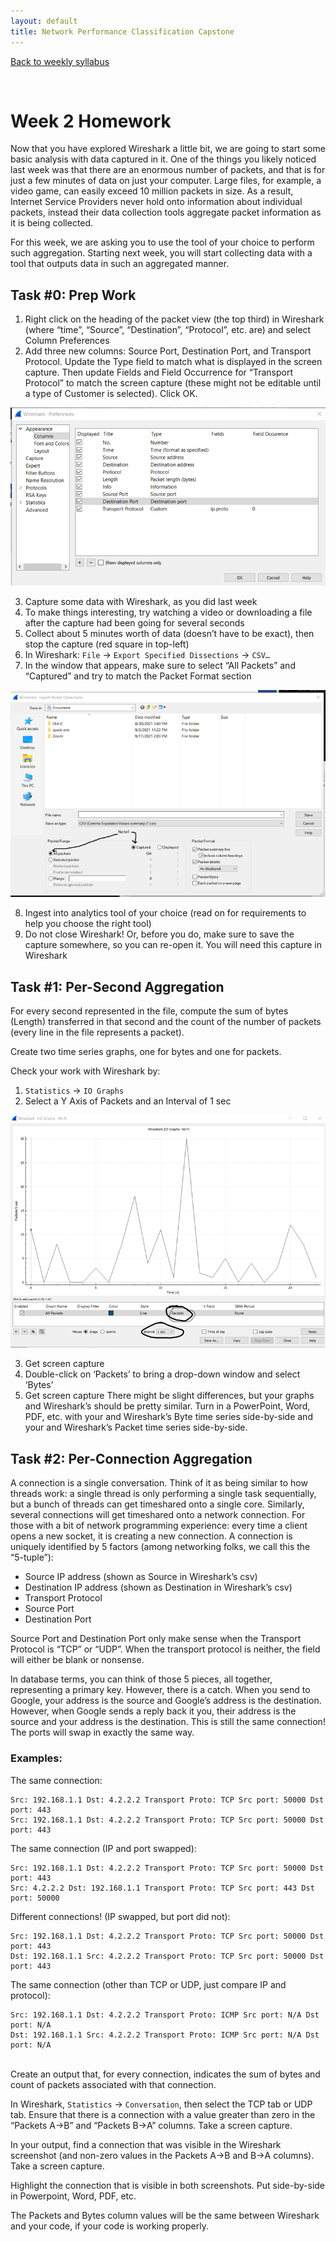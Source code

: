 ```yaml
---
layout: default
title: Network Performance Classification Capstone
---
```


[Back to weekly syllabus](Fall_2021_syllabus.html)

<br />

# Week 2 Homework

Now that you have explored Wireshark a little bit, we are going to start some basic analysis with data captured in it. One of the things you likely noticed last week was that there are an enormous number of packets, and that is for just a few minutes of data on just your computer. Large files, for example, a video game, can easily exceed 10 million packets in size. As a result, Internet Service Providers never hold onto information about individual packets, instead their data collection tools aggregate packet information as it is being collected.

For this week, we are asking you to use the tool of your choice to perform such aggregation. Starting next week, you will start collecting data with a tool that outputs data in such an aggregated manner.


## Task #0: Prep Work

1.	Right click on the heading of the packet view (the top third) in Wireshark (where “time”, “Source”, “Destination”, “Protocol”, etc. are) and select Column Preferences
2.	Add three new columns: Source Port, Destination Port, and Transport Protocol. Update the Type field to match what is displayed in the screen capture. Then update Fields and Field Occurrence for “Transport Protocol” to match the screen capture (these might not be editable until a type of Customer is selected). Click OK.
 
![Figure 1](img/hw2fig1.png)

3.	Capture some data with Wireshark, as you did last week
4.	To make things interesting, try watching a video or downloading a file after the capture had been going for several seconds
5.	Collect about 5 minutes worth of data (doesn’t have to be exact), then stop the capture (red square in top-left)
6.	In Wireshark: `File` -> `Export Specified Dissections` -> `CSV…`
7.	In the window that appears, make sure to select “All Packets” and “Captured” and try to match the Packet Format section

![Figure 2](img/hw2fig2.png)

8.	Ingest into analytics tool of your choice (read on for requirements to help you choose the right tool)
9.	Do not close Wireshark! Or, before you do, make sure to save the capture somewhere, so you can re-open it. You will need this capture in Wireshark 


## Task #1: Per-Second Aggregation

For every second represented in the file, compute the sum of bytes (Length) transferred in that second and the count of the number of packets (every line in the file represents a packet).

Create two time series graphs, one for bytes and one for packets.

Check your work with Wireshark by:
1.	`Statistics` -> `IO Graphs`
2.	Select a Y Axis of Packets and an Interval of 1 sec

![Figure 3](img/hw2fig3.png)

3.	Get screen capture
4.	Double-click on ‘Packets’ to bring a drop-down window and select ‘Bytes’
5.	Get screen capture
There might be slight differences, but your graphs and Wireshark’s should be pretty similar.
Turn in a PowerPoint, Word, PDF, etc. with your and Wireshark’s Byte time series side-by-side and your and Wireshark’s Packet time series side-by-side.


## Task #2: Per-Connection Aggregation

A connection is a single conversation. Think of it as being similar to how threads work: a single thread is only performing a single task sequentially, but a bunch of threads can get timeshared onto a single core. Similarly, several connections will get timeshared onto a network connection. For those with a bit of network programming experience: every time a client opens a new socket, it is creating a new connection.
A connection is uniquely identified by 5 factors (among networking folks, we call this the “5-tuple”):
* Source IP address (shown as Source in Wireshark’s csv)
* Destination IP address (shown as Destination in Wireshark’s csv)
* Transport Protocol
* Source Port
* Destination Port

Source Port and Destination Port only make sense when the Transport Protocol is “TCP” or “UDP”. When the transport protocol is neither, the field will either be blank or nonsense.

In database terms, you can think of those 5 pieces, all together, representing a primary key. However, there is a catch. When you send to Google, your address is the source and Google’s address is the destination. However, when Google sends a reply back it you, their address is the source and your address is the destination. This is still the same connection! The ports will swap in exactly the same way.


### Examples:
The same connection: 
```
Src: 192.168.1.1 Dst: 4.2.2.2 Transport Proto: TCP Src port: 50000 Dst port: 443
Src: 192.168.1.1 Dst: 4.2.2.2 Transport Proto: TCP Src port: 50000 Dst port: 443
```

The same connection (IP and port swapped):
```
Src: 192.168.1.1 Dst: 4.2.2.2 Transport Proto: TCP Src port: 50000 Dst port: 443
Src: 4.2.2.2 Dst: 192.168.1.1 Transport Proto: TCP Src port: 443 Dst port: 50000
```


Different connections! (IP swapped, but port did not):
```
Src: 192.168.1.1 Dst: 4.2.2.2 Transport Proto: TCP Src port: 50000 Dst port: 443
Dst: 192.168.1.1 Src: 4.2.2.2 Transport Proto: TCP Src port: 50000 Dst port: 443
```


The same connection (other than TCP or UDP, just compare IP and protocol):
```
Src: 192.168.1.1 Dst: 4.2.2.2 Transport Proto: ICMP Src port: N/A Dst port: N/A
Dst: 192.168.1.1 Src: 4.2.2.2 Transport Proto: ICMP Src port: N/A Dst port: N/A
```

<br />
Create an output that, for every connection, indicates the sum of bytes and count of packets associated with that connection.

In Wireshark, `Statistics` -> `Conversation`, then select the TCP tab or UDP tab. Ensure that there is a connection with a value greater than zero in the “Packets A->B” and “Packets B->A” columns. Take a screen capture. 

In your output, find a connection that was visible in the Wireshark screenshot (and non-zero values in the Packets A->B and B->A columns). Take a screen capture.

Highlight the connection that is visible in both screenshots. Put side-by-side in Powerpoint, Word, PDF, etc.

The Packets and Bytes column values will be the same between Wireshark and your code, if your code is working properly.
